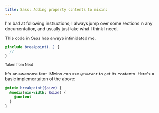 ```yaml
---
title: Sass: Adding property contents to mixins
---
```


I'm bad at following instructions; I always jump over some sections in any documentation, and usually just take what I think I need.

This code in Sass has always intimidated me.

```sass
@include breakpoint(..) {
  //
}
```
<sup>Taken from Neat</sup>

It's an awesome feat. Mixins can use `@content` to get its contents. Here's a basic implementaiton of the above:

```sass
@mixin breakpoint($size) {
  @media(min-width: $size) {
    @content
  }
}
```

